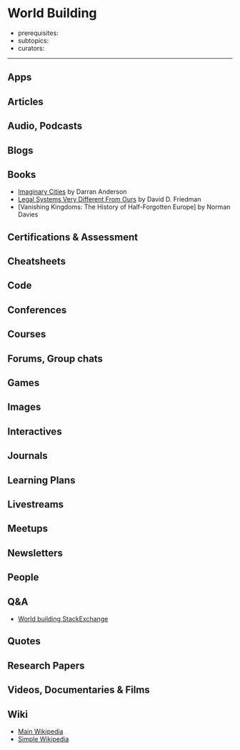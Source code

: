 # World Building

- prerequisites:
- subtopics:
- curators:

------

## Apps

## Articles

## Audio, Podcasts

## Blogs

## Books

- [Imaginary Cities](https://www.goodreads.com/book/show/25542140-imaginary-cities) by Darran Anderson
- [Legal Systems Very Different From Ours](https://www.goodreads.com/book/show/30066446-legal-systems-very-different-from-ours) by David D. Friedman
- [Vanishing Kingdoms: The History of Half-Forgotten Europe] by Norman Davies

## Certifications & Assessment

## Cheatsheets

## Code

## Conferences

## Courses

## Forums, Group chats

## Games

## Images

## Interactives

## Journals

## Learning Plans

## Livestreams

## Meetups

## Newsletters

## People

## Q&A

- [World building StackExchange](http://worldbuilding.stackexchange.com)

## Quotes

## Research Papers

## Videos, Documentaries & Films

## Wiki

- [Main Wikipedia](https://en.wikipedia.org/wiki/Worldbuilding)
- [Simple Wikipedia]()

